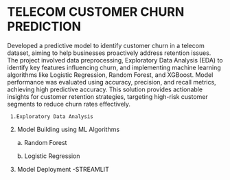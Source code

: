 # TELECOM CUSTOMER CHURN PREDICTION

Developed a predictive model to identify customer churn in a telecom dataset, aiming to help businesses proactively address retention issues. The project involved data preprocessing, Exploratory Data Analysis (EDA) to identify key features influencing churn, and implementing machine learning algorithms like Logistic Regression, Random Forest, and XGBoost. Model performance was evaluated using accuracy, precision, and recall metrics, achieving high predictive accuracy. This solution provides actionable insights for customer retention strategies, targeting high-risk customer segments to reduce churn rates effectively.

     1.Exploratory Data Analysis

  2. Model Building using ML Algorithms
    
       a. Random Forest
     
       b. Logistic Regression
   
  4. Model Deployment -STREAMLIT 

